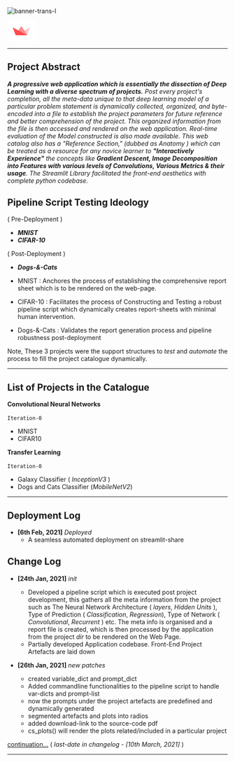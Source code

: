 <img width="1150" alt="banner-trans-l" src="https://user-images.githubusercontent.com/45916202/109449517-ac431200-7a6e-11eb-8e7d-d59c26d475b9.png">


[<img src="./pngs/Streamlit.png" width="64" style="float:right border:5px solid black">](https://share.streamlit.io/r0han99/deep-learning-anatomy/main/app.py)

***


## Project Abstract 

_**A progressive web application which is essentially the dissection of Deep Learning with a diverse spectrum of projects.** Post every project's completion, all the meta-data unique to that deep learning model of a particular problem statement is dynamically collected, organized, and byte-encoded into a file to establish the project parameters for future reference and better comprehension of the project. This organized information from the file is then accessed and rendered on the web application. Real-time evaluation of the Model constructed is also made available. This web catalog also has a "Reference Section," (dubbed as Anatomy ) which can be treated as a resource for any novice learner to **"Interactively Experience"** the concepts like **Gradient Descent, Image Decomposition into Features with various levels of Convolutions, Various Metrics & their usage**. The Streamlit Library facilitated the front-end aesthetics with complete python codebase._
<!-- 
[Flowchart](https://github.com/r0han99/Deep-Learning-Anatomy/blob/main/Deep-Learning-Anatomy.png) elucidating the _Sequence of Actions and Comms_ between the scripts inorder to fill this catalog with proper details. -->

 
## Pipeline Script Testing Ideology


( Pre-Deployment ) 

  - ___MNIST___
  - ___CIFAR-10___

( Post-Deployment )

  - ___Dogs-&-Cats___
  

- MNIST : Anchores the process of establishing the comprehensive report sheet which is to be rendered on the web-page.
- CIFAR-10 : Facilitates the process of Constructing and Testing a robust pipeline script which dynamically creates report-sheets with minimal human intervention.
- Dogs-&-Cats : Validates the report generation process and pipeline robustness post-deployment

Note, These 3 projects were the support structures to _test_ and _automate_ the process to fill the project catalogue dynamically.

***

## List of Projects in the Catalogue

**Convolutional Neural Networks**

  `Iteration-0`
   * MNIST
   * CIFAR10

**Transfer Learning** 

   `Iteration-0`
   * Galaxy Classifier ( _InceptionV3_ )
   * Dogs and Cats Classifier (_MobileNetV2_)

***

## Deployment Log 

- **[6th Feb, 2021]** _Deployed_
  - A seamless automated deployment on streamlit-share
  
  
## Change Log

- **[24th Jan, 2021]**  _init_

  - Developed a pipeline script which is executed post project development, this gathers all the meta information from the project such as The Neural Network     Architecture ( _layers_, _Hidden Units_ ), Type of Prediction ( _Classification_, _Regression_), Type of Network ( _Convolutional_, _Recurrent_ ) etc. The meta info is organised and a report file is created, which is then processed by the application from the project _dir_ to be rendered on the Web Page.
  - Partially developed Application codebase. Front-End Project Artefacts are laid down 
  
  
- **[26th Jan, 2021]** _new patches_ 
  - created variable_dict and prompt_dict
  - Added commandline functionalities to the pipeline script to handle var-dicts and prompt-list
  - now the prompts under the project artefacts are predefined and dynamically generated
  - segmented artefacts and plots into radios
  - added download-link to the source-code pdf
  - cs_plots() will render the plots related/included in a particular project

[continuation...](https://github.com/r0han99/Deep-Learning-Anatomy/blob/main/changelog.md) ( _last-date in changelog - [10th March, 2021]_ )


***

  
